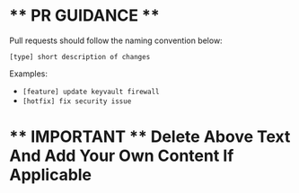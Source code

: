 # ** PR GUIDANCE **

Pull requests should follow the naming convention below:

`[type] short description of changes`

Examples:
- `[feature] update keyvault firewall`
- `[hotfix] fix security issue`

# ** IMPORTANT ** Delete Above Text And Add Your Own Content If Applicable
